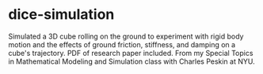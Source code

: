 # dice-simulation
Simulated a 3D cube rolling on the ground to experiment with rigid body motion and the effects of ground friction, stiffness, and damping on a cube's trajectory. PDF of research paper included. From my Special Topics in Mathematical Modeling and Simulation class with Charles Peskin at NYU.
